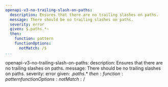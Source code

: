 ```yaml
---
openapi-v3-no-trailing-slash-on-paths:
  description: Ensures that there are no trailing slashes on paths.
  message: There should be no trailing slashes on paths.
  severity: error
  given: $.paths.*~
  then:
    function: pattern
    functionOptions:
      notMatch: /$
...
```

openapi-v3-no-trailing-slash-on-paths:
  description: Ensures that there are no trailing slashes on paths.
  message: There should be no trailing slashes on paths.
  severity: error
  given: $.paths.*~
  then:
    function: pattern
    functionOptions:
      notMatch: /$
